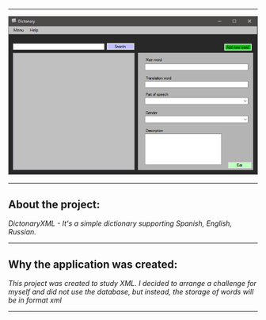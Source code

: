***

![MainForm](ImgForReadme/MainForm.png)

---

## About the project:

_DictonaryXML - It's a simple dictionary supporting Spanish, English, Russian._

---

## Why the application was created:

_This project was created to study XML. I decided to arrange a challenge for myself and did not use the database, but instead, the storage of words will be in format xml_

___